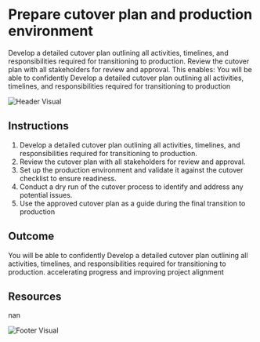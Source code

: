 # Prepare cutover plan and production environment

Develop a detailed cutover plan outlining all activities, timelines, and responsibilities required for transitioning to production. Review the cutover plan with all stakeholders for review and approval. This enables: You will be able to confidently Develop a detailed cutover plan outlining all activities, timelines, and responsibilities required for transitioning to production

![Header Visual](https://raw.githubusercontent.com/BriskenFinancials/use-case-template/main/cards/assets/UC10000426-S-02-top.png)

## Instructions

1. Develop a detailed cutover plan outlining all activities, timelines, and responsibilities required for transitioning to production.
2. Review the cutover plan with all stakeholders for review and approval.
3. Set up the production environment and validate it against the cutover checklist to ensure readiness.
4. Conduct a dry run of the cutover process to identify and address any potential issues.
5. Use the approved cutover plan as a guide during the final transition to production

## Outcome

You will be able to confidently Develop a detailed cutover plan outlining all activities, timelines, and responsibilities required for transitioning to production. accelerating progress and improving project alignment

## Resources

nan

![Footer Visual](https://raw.githubusercontent.com/BriskenFinancials/use-case-template/main/cards/assets/UC10000426-S-02-bottom.png)